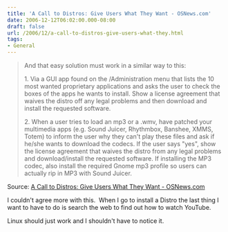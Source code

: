 ```yaml
---
title: 'A Call to Distros: Give Users What They Want - OSNews.com'
date: 2006-12-12T06:02:00.000-08:00
draft: false
url: /2006/12/a-call-to-distros-give-users-what-they.html
tags: 
- General
---
```


> And that easy solution must work in a similar way to this:
> 
> 1\. Via a GUI app found on the /Administration menu that lists the 10 most wanted proprietary applications and asks the user to check the boxes of the apps he wants to install. Show a license agreement that waives the distro off any legal problems and then download and install the requested software.
> 
> 2\. When a user tries to load an mp3 or a .wmv, have patched your multimedia apps (e.g. Sound Juicer, Rhythmbox, Banshee, XMMS, Totem) to inform the user why they can't play these files and ask if he/she wants to download the codecs. If the user says "yes", show the license agreement that waives the distro from any legal problems and download/install the requested software. If installing the MP3 codec, also install the required Gnome mp3 profile so users can actually rip in MP3 with Sound Juicer.

Source: [A Call to Distros: Give Users What They Want - OSNews.com](http://www.osnews.com/story.php?news_id=16284)

I couldn't agree more with this.  When I go to install a Distro the last thing I want to have to do is search the web to find out how to watch YouTube.

Linux should just work and I shouldn't have to notice it.